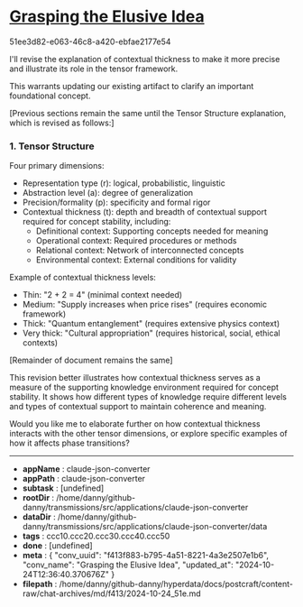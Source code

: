 # [Grasping the Elusive Idea](https://claude.ai/chat/f413f883-b795-4a51-8221-4a3e2507e1b6)

51ee3d82-e063-46c8-a420-ebfae2177e54

 I'll revise the explanation of contextual thickness to make it more precise and illustrate its role in the tensor framework.

<antThinking>This warrants updating our existing artifact to clarify an important foundational concept.</antThinking>

<antArtifact identifier="coherence-tensors" type="text/markdown" title="Coherence Tensors: A Framework for Knowledge Stability Analysis">

[Previous sections remain the same until the Tensor Structure explanation, which is revised as follows:]

### 1. Tensor Structure
Four primary dimensions:
- Representation type (r): logical, probabilistic, linguistic
- Abstraction level (a): degree of generalization
- Precision/formality (p): specificity and formal rigor
- Contextual thickness (t): depth and breadth of contextual support required for concept stability, including:
  * Definitional context: Supporting concepts needed for meaning
  * Operational context: Required procedures or methods
  * Relational context: Network of interconnected concepts
  * Environmental context: External conditions for validity
  
Example of contextual thickness levels:
- Thin: "2 + 2 = 4" (minimal context needed)
- Medium: "Supply increases when price rises" (requires economic framework)
- Thick: "Quantum entanglement" (requires extensive physics context)
- Very thick: "Cultural appropriation" (requires historical, social, ethical contexts)

[Remainder of document remains the same]

</antArtifact>

This revision better illustrates how contextual thickness serves as a measure of the supporting knowledge environment required for concept stability. It shows how different types of knowledge require different levels and types of contextual support to maintain coherence and meaning.

Would you like me to elaborate further on how contextual thickness interacts with the other tensor dimensions, or explore specific examples of how it affects phase transitions?

---

* **appName** : claude-json-converter
* **appPath** : claude-json-converter
* **subtask** : [undefined]
* **rootDir** : /home/danny/github-danny/transmissions/src/applications/claude-json-converter
* **dataDir** : /home/danny/github-danny/transmissions/src/applications/claude-json-converter/data
* **tags** : ccc10.ccc20.ccc30.ccc40.ccc50
* **done** : [undefined]
* **meta** : {
  "conv_uuid": "f413f883-b795-4a51-8221-4a3e2507e1b6",
  "conv_name": "Grasping the Elusive Idea",
  "updated_at": "2024-10-24T12:36:40.370676Z"
}
* **filepath** : /home/danny/github-danny/hyperdata/docs/postcraft/content-raw/chat-archives/md/f413/2024-10-24_51e.md